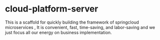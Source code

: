 # cloud-platform-server
This is a scaffold for quickly building the framework of springcloud microservices , It is convenient, fast, time-saving, and labor-saving and we just focus all our energy on business implementation.
